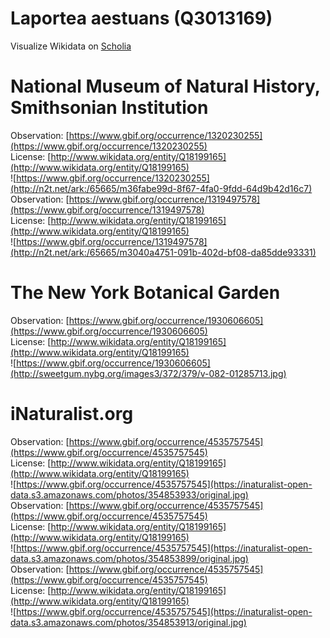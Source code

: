 
Laportea aestuans (Q3013169)
============================
  
Visualize Wikidata on [Scholia](https://scholia.toolforge.org/taxon/Q3013169)
# National Museum of Natural History, Smithsonian Institution
  
Observation: [https://www.gbif.org/occurrence/1320230255](https://www.gbif.org/occurrence/1320230255)  
License: [http://www.wikidata.org/entity/Q18199165](http://www.wikidata.org/entity/Q18199165)  
![https://www.gbif.org/occurrence/1320230255](http://n2t.net/ark:/65665/m36fabe99d-8f67-4fa0-9fdd-64d9b42d16c7)  
Observation: [https://www.gbif.org/occurrence/1319497578](https://www.gbif.org/occurrence/1319497578)  
License: [http://www.wikidata.org/entity/Q18199165](http://www.wikidata.org/entity/Q18199165)  
![https://www.gbif.org/occurrence/1319497578](http://n2t.net/ark:/65665/m3040a4751-091b-402d-bf08-da85dde93331)
# The New York Botanical Garden
  
Observation: [https://www.gbif.org/occurrence/1930606605](https://www.gbif.org/occurrence/1930606605)  
License: [http://www.wikidata.org/entity/Q18199165](http://www.wikidata.org/entity/Q18199165)  
![https://www.gbif.org/occurrence/1930606605](http://sweetgum.nybg.org/images3/372/379/v-082-01285713.jpg)
# iNaturalist.org
  
Observation: [https://www.gbif.org/occurrence/4535757545](https://www.gbif.org/occurrence/4535757545)  
License: [http://www.wikidata.org/entity/Q18199165](http://www.wikidata.org/entity/Q18199165)  
![https://www.gbif.org/occurrence/4535757545](https://inaturalist-open-data.s3.amazonaws.com/photos/354853933/original.jpg)  
Observation: [https://www.gbif.org/occurrence/4535757545](https://www.gbif.org/occurrence/4535757545)  
License: [http://www.wikidata.org/entity/Q18199165](http://www.wikidata.org/entity/Q18199165)  
![https://www.gbif.org/occurrence/4535757545](https://inaturalist-open-data.s3.amazonaws.com/photos/354853899/original.jpg)  
Observation: [https://www.gbif.org/occurrence/4535757545](https://www.gbif.org/occurrence/4535757545)  
License: [http://www.wikidata.org/entity/Q18199165](http://www.wikidata.org/entity/Q18199165)  
![https://www.gbif.org/occurrence/4535757545](https://inaturalist-open-data.s3.amazonaws.com/photos/354853913/original.jpg)